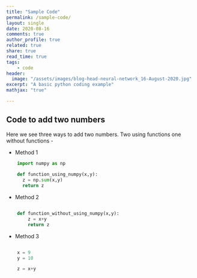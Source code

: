 ```yaml
---
title: "Sample Code"
permalink: /sample-code/
layout: single
date: 2020-08-16
comments: true 
author_profile: true
related: true
share: true
read_time: true
tags:
    - code
header:
  image: "/assets/images/blog-head-neural-network_16-August-2020.jpg"
excerpt: "A basic python coding example"
mathjax: "true"

---
```


## Code to add two numbers

Here we see three ways to add two numbers. Two using functions one without functions -  

- Method 1
```python
    import numpy as np
    
    def function_using_numpy(x,y):
      z = np.sum(x,y)
      return z
```
- Method 2
```python

	def function_without_using_numpy(x,y):
		z = x+y
		return z
```

- Method 3
```python

	x = 9
	y = 10

	z = x+y
```

